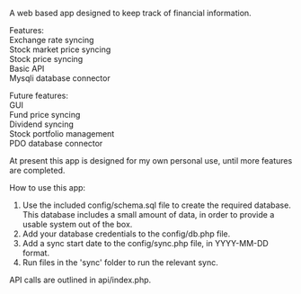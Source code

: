 A web based app designed to keep track of financial information.

Features:  
Exchange rate syncing  
Stock market price syncing  
Stock price syncing  
Basic API  
Mysqli database connector

Future features:  
GUI  
Fund price syncing  
Dividend syncing  
Stock portfolio management  
PDO database connector  

At present this app is designed for my own personal use, until more features are completed.

How to use this app:
<ol>
    <li>Use the included config/schema.sql file to create the required database. This database includes a small amount of data, in order to provide a usable system out of the box.</li>
    <li>Add your database credentials to the config/db.php file.</li>
    <li>Add a sync start date to the config/sync.php file, in YYYY-MM-DD format.</li>
    <li>Run files in the 'sync' folder to run the relevant sync.</li>
</ol>

API calls are outlined in api/index.php.
